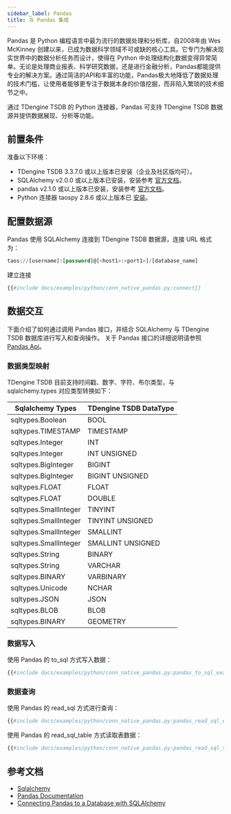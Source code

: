 ```yaml
---
sidebar_label: Pandas
title: 与 Pandas 集成
---
```


Pandas 是 Python 编程语言中最为流行的数据处理和分析库，自2008年由 Wes McKinney 创建以来，已成为数据科学领域不可或缺的核心工具。它专门为解决现实世界中的数据分析任务而设计，使得在 Python 中处理结构化数据变得异常简单。无论是处理商业报表、科学研究数据，还是进行金融分析，Pandas都能提供专业的解决方案。通过简洁的API和丰富的功能，Pandas极大地降低了数据处理的技术门槛，让使用者能够更专注于数据本身的价值挖掘，而非陷入繁琐的技术细节之中。

通过 TDengine TSDB 的 Python 连接器，Pandas 可支持 TDengine TSDB 数据源并提供数据展现、分析等功能。

## 前置条件

准备以下环境：

- TDengine TSDB 3.3.7.0 或以上版本已安装（企业及社区版均可）。
- SQLAlchemy v2.0.0 或以上版本已安装，安装参考 [官方文档](https://www.sqlalchemy.org/)。
- pandas v2.1.0 或以上版本已安装，安装参考 [官方文档](https://pandas.pydata.org/)。
- Python 连接器 taospy 2.8.6 或以上版本已 [安装](https://pypi.org/project/taospy/)。

## 配置数据源

Pandas 使用 SQLAlchemy 连接到 TDengine TSDB 数据源，连接 URL 格式为：

``` sql
taos://[username]:[password]@[<host1>:<port1>]/[database_name]
```

建立连接

```python
{{#include docs/examples/python/conn_native_pandas.py:connect}}
```

## 数据交互

下面介绍了如何通过调用 Pandas 接口，并结合 SQLAlchemy 与 TDengine TSDB 数据库进行写入和查询操作。
关于 Pandas 接口的详细说明请参照 [Pandas Api](https://pandas.pydata.org/docs/reference/api/pandas.read_sql.html#pandas.read_sql)。

### 数据类型映射

TDengine TSDB 目前支持时间戳、数字、字符、布尔类型，与 sqlalchemy.types 对应类型转换如下：

|  Sqlalchemy Types       |  TDengine TSDB DataType |       
| ------------------------|-------------------------|
| sqltypes.Boolean        | BOOL                    |
| sqltypes.TIMESTAMP      | TIMESTAMP               |
| sqltypes.Integer        | INT                     |
| sqltypes.Integer        | INT UNSIGNED            |
| sqltypes.BigInteger     | BIGINT                  |
| sqltypes.BigInteger     | BIGINT UNSIGNED         |
| sqltypes.FLOAT          | FLOAT                   |
| sqltypes.FLOAT          | DOUBLE                  |
| sqltypes.SmallInteger   | TINYINT                 |
| sqltypes.SmallInteger   | TINYINT UNSIGNED        |
| sqltypes.SmallInteger   | SMALLINT                |
| sqltypes.SmallInteger   | SMALLINT UNSIGNED       |
| sqltypes.String         | BINARY                  |
| sqltypes.String         | VARCHAR                 |
| sqltypes.BINARY         | VARBINARY               |
| sqltypes.Unicode        | NCHAR                   |
| sqltypes.JSON           | JSON                    |
| sqltypes.BLOB           | BLOB                    |
| sqltypes.BINARY         | GEOMETRY                |

### 数据写入

使用 Pandas 的 to_sql 方式写入数据：

```python
{{#include docs/examples/python/conn_native_pandas.py:pandas_to_sql_example}}
```

### 数据查询

使用 Pandas 的 read_sql 方式进行查询：

```python
{{#include docs/examples/python/conn_native_pandas.py:pandas_read_sql_example}}
```

使用 Pandas 的 read_sql_table 方式读取表数据：

```python
{{#include docs/examples/python/conn_native_pandas.py:pandas_read_sql_table_example}}
```

## 参考文档

- [Sqlalchemy](https://docs.sqlalchemy.org/en/20/)
- [Pandas Documentation](https://pandas.pydata.org/docs/)
- [Connecting Pandas to a Database with SQLAlchemy](https://hackersandslackers.com/connecting-pandas-to-a-sql-database-with-sqlalchemy/)

